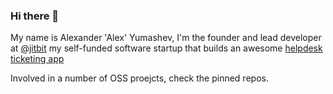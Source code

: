 ### Hi there 👋

My name is Alexander 'Alex' Yumashev, I'm the founder and lead developer at [@jitbit](https://github.com/jitbit) my self-funded software startup that builds an awesome [helpdesk ticketing app](https://jitbit.github.com/helpdesk/)

Involved in a number of OSS proejcts, check the pinned repos.

<!--
**alex-jitbit/alex-jitbit** is a ✨ _special_ ✨ repository because its `README.md` (this file) appears on your GitHub profile.

Here are some ideas to get you started:

- 🔭 I’m currently working on ...
- 🌱 I’m currently learning ...
- 👯 I’m looking to collaborate on ...
- 🤔 I’m looking for help with ...
- 💬 Ask me about ...
- 📫 How to reach me: ...
- 😄 Pronouns: ...
- ⚡ Fun fact: ...
-->
